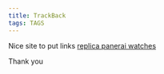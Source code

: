 ```yaml
---
title: TrackBack
tags: TAGS
---
```


Nice site to put links
<a href="http://proxy.lecom.edu/nph-proxy.cgi/clock/http/k9.dp.ua" >replica panerai watches</a>

Thank you
